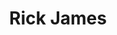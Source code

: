 ---
title: "Rick James"
summary: "James Ambrose Johnson Jr. , better known by his stage name Rick James, was an American singer-songwriter, musician and record producer. Born and raised in Buffalo, New York, James began his musical career in his teenage years. He was in various bands before entering the U.S. Navy Reserve to avoid being drafted into the army. In 1964, James deserted to Toronto, Canada, where he formed the rock band the Mynah Birds, who eventually signed a recording deal with Motown Records in 1966. James's career with the group halted after military authorities discovered his whereabouts and eventually convicted him of desertion related charges. He served several months in jail. After being released, James moved to California, where he started a variety of rock and funk groups in the late 1960s and early 1970s.
After forming the locally popular Stone City Band in his hometown of Buffalo in 1977, James finally found success as a recording artist after signing with Motown's Gordy Records, releasing the album Come Get It! in 1978 which produced the hits \"You & I\" and \"Mary Jane\". In 1981, James released his most successful album, Street Songs, which included career-defining hits such as \"Give It to Me Baby\" and \"Super Freak\", the latter song becoming his biggest crossover single, mixing elements of funk, disco, rock and new wave. James was also known for his soulful ballads such as \"Fire & Desire\" and \"Ebony Eyes\". In addition, James also had a successful career as a songwriter and producer for other artists including Teena Marie, the Mary Jane Girls, the Temptations, Eddie Murphy and Smokey Robinson.
James's mainstream success had peaked by the release of his album Glow in 1985 and his appearance on the popular TV show, The A-Team. His subsequent album releases failed to sell as well as their predecessors. Rapper MC Hammer sampled James's \"Super Freak\" for his 1990 hit, \"U Can't Touch This\" which won Best R&B Song at the 1991 Grammy Awards. James received his only Grammy for composing the song. By the early 1990s, James's career was hampered by his drug addiction and he was embroiled in legal issues. In 1993, James was convicted of two separate instances of kidnapping and assaulting two different women while under the influence of crack cocaine, resulting in a three-year sentence at Folsom State Prison. James was released on parole in 1996 and released the album Urban Rapsody in 1997. James's health problems halted his career again after he had a mild stroke during a concert in 1998, and he announced a semi-retirement.
In 2004, James's career returned to mainstream pop culture after he appeared in an episode of Chappelle's Show. The segment involved a Charlie Murphy True Hollywood Stories–style skit that satirized James's wild lifestyle in the 1980s. This resulted in renewed interest in his music and that year he returned to perform on the road. James died later that year from heart failure at age 56. In November 2020, James's estate confirmed the sale of a 50% stake in his publishing and masters catalog to the Hipgnosis Songs Fund, founded by Canadian music industry executive and entrepreneur Merck Mercuriadis."
slug: "rick-james"
image: "rick-james.jpg"
apple_music_artist_url: "https://music.apple.com/gb/artist/rick-james/101367"
wikipedia_url: "https://en.wikipedia.org/wiki/Rick_James"
---